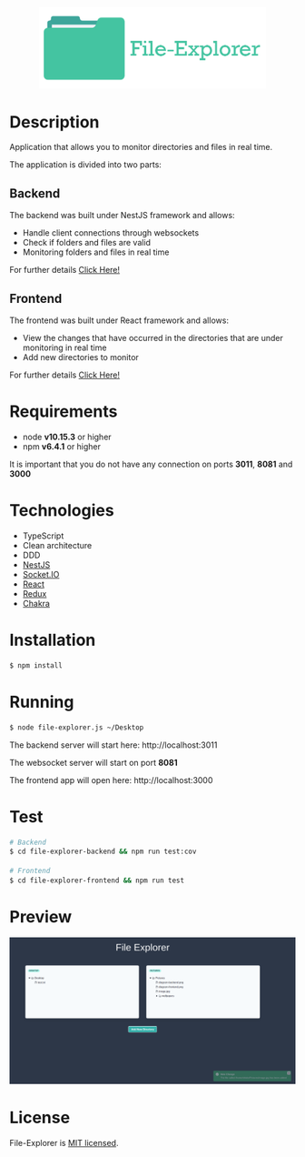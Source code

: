 <p align="center">
  <img src="./assets/logo.png" width="400" alt="File-Explorer Logo" />
</p>

# Description

Application that allows you to monitor directories and files in real time.

The application is divided into two parts:

## Backend

The backend was built under NestJS framework and allows:

- Handle client connections through websockets
- Check if folders and files are valid
- Monitoring folders and files in real time

For further details [Click Here!](./file-explorer-backend/README.md)

## Frontend

The frontend was built under React framework and allows:

- View the changes that have occurred in the directories that are under monitoring in real time
- Add new directories to monitor

For further details [Click Here!](./file-explorer-frontend/README.md)

# Requirements

- node **v10.15.3** or higher
- npm **v6.4.1** or higher

It is important that you do not have any connection on ports **3011**, **8081** and **3000**

# Technologies

- TypeScript
- Clean architecture
- DDD
- [NestJS](https://nestjs.com/)
- [Socket.IO](https://socket.io/)
- [React](https://reactjs.org/)
- [Redux](https://redux.js.org/)
- [Chakra](https://chakra-ui.com/)

# Installation

```bash
$ npm install
```

# Running

```bash
$ node file-explorer.js ~/Desktop
```

The backend server will start here: http://localhost:3011

The websocket server will start on port **8081**

The frontend app will open here: http://localhost:3000

# Test

```bash
# Backend
$ cd file-explorer-backend && npm run test:cov

# Frontend
$ cd file-explorer-frontend && npm run test
```

# Preview

<img src="./assets/preview.png" width="1000" />

# License

File-Explorer is [MIT licensed](LICENSE).
